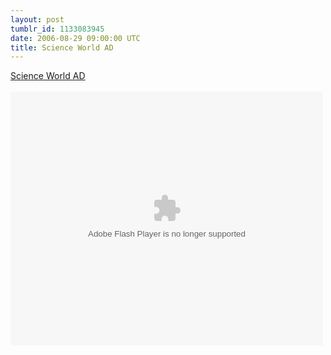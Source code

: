 ```yaml
---
layout: post
tumblr_id: 1133083945  
date: 2006-08-29 09:00:00 UTC
title: Science World AD
---
```


<a href="http://www.ad-awards.com/commercials/winners/2005/medias_-_entertainment/science_world/commercials-7-65.html">Science World AD</a><br /><br />
			<object classid="clsid:D27CDB6E-AE6D-11cf-96B8-444553540000" codebase="http://download.macromedia.com/pub/shockwave/cabs/flash/swflash.cab#version=6,0,29,0" width="500" height="406">
			<param name="movie" value="http://www.ad-awards.com/films/65.swf?id=65">
			<param name="quality" value="high">
			<embed src="//www.ad-awards.com/films/65.swf?id=65" quality="high" pluginspage="http://www.macromedia.com/go/getflashplayer" type="application/x-shockwave-flash" width="500" height="406"></embed>
			</object>
